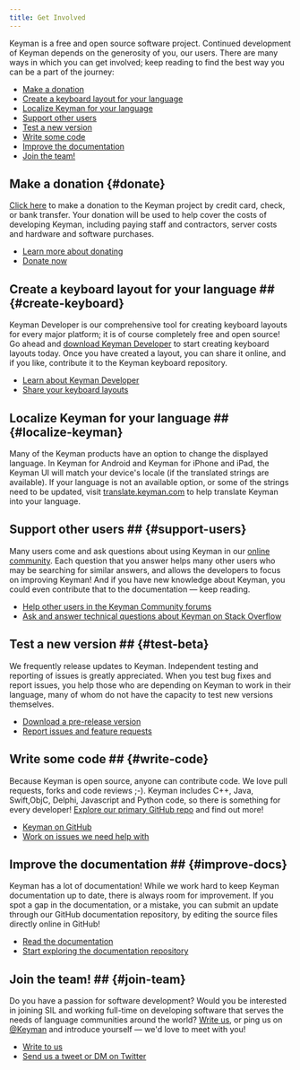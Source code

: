 ```yaml
---
title: Get Involved
---
```


Keyman is a free and open source software project. Continued development of Keyman depends on the generosity of
you, our users. There are many ways in which you can get involved; keep reading to find the best way you can
be a part of the journey:

* [Make a donation](#donate)
* [Create a keyboard layout for your language](#create-keyboard)
* [Localize Keyman for your language](#localize-keyman)
* [Support other users](#support-users)
* [Test a new version](#test-beta)
* [Write some code](#write-code)
* [Improve the documentation](#improve-docs)
* [Join the team!](#join-team)

## Make a donation {#donate}
[Click here](/donate) to make a donation to the Keyman project by credit card,
check, or bank transfer. Your donation will be used to help cover the costs of developing Keyman, including
paying staff and contractors, server costs and hardware and software purchases.

* [Learn more about donating](https://donate.keyman.com/faq)
* [Donate now](/donate)

## Create a keyboard layout for your language ## {#create-keyboard}
Keyman Developer is our comprehensive tool for creating keyboard layouts for every major platform; it is of
course completely free and open source! Go ahead and [download Keyman Developer](/developer/download)
to start creating keyboard layouts today. Once you have created a layout, you can share it online, and if you like,
contribute it to the Keyman keyboard repository.

* [Learn about Keyman Developer](/developer)
* [Share your keyboard layouts](https://help.keyman.com/developer/keyboards)

## Localize Keyman for your language ## {#localize-keyman}
Many of the Keyman products have an option to change the displayed language. In Keyman for Android and
Keyman for iPhone and iPad, the Keyman UI will match your device's locale (if the translated strings are available).
If your language is not an available option, or some of the strings need to be updated, visit
[translate.keyman.com](https://translate.keyman.com/) to help translate Keyman into your language.

## Support other users ## {#support-users}
Many users come and ask questions about using Keyman in our [online community](https://community.software.sil.org/c/keyman).
Each question that you answer helps many other users who may be searching for similar answers, and allows the developers to focus
on improving Keyman! And if you have new knowledge about Keyman, you could even contribute that to the documentation &mdash; keep reading.

* [Help other users in the Keyman Community forums](https://community.software.sil.org/c/keyman)
* [Ask and answer technical questions about Keyman on Stack Overflow](https://stackoverflow.com/questions/tagged/keyman)

## Test a new version ## {#test-beta}
We frequently release updates to Keyman. Independent testing and reporting of issues is greatly appreciated. When
you test bug fixes and report issues, you help those who are depending on Keyman to work in their language, many
of whom do not have the capacity to test new versions themselves.

* [Download a pre-release version](/downloads/pre-release)
* [Report issues and feature requests](https://github.com/keymanapp/keyman/issues/new/choose)

## Write some code ## {#write-code}
Because Keyman is open source, anyone can contribute code. We love pull requests, forks and code reviews ;-). Keyman
includes C++, Java, Swift,ObjC, Delphi, Javascript and Python code, so there is something for every developer!
[Explore our primary GitHub repo](https://github.com/keymanapp/keyman) and find out more!

* [Keyman on GitHub](https://github.com/keymanapp/keyman)
* [Work on issues we need help with](https://github.com/keymanapp/keyman/issues?q=is%3Aopen+is%3Aissue+label%3A%22help+wanted%22)
  <!-- TODO: Add more introductory text to readme.md on keymanapp/keyman -->

## Improve the documentation ## {#improve-docs}
Keyman has a lot of documentation! While we work hard to keep Keyman documentation up to date, there is
always room for improvement. If you spot a gap in the documentation, or a mistake, you can submit an update
through our GitHub documentation repository, by editing the source files directly online in GitHub!

* [Read the documentation](https://help.keyman.com/)
* [Start exploring the documentation repository](https://github.com/keymanapp/help.keyman.com)
  <!-- TODO: update help.keyman.com readme to clarify how users can edit files? -->

## Join the team! ## {#join-team}
Do you have a passion for software development? Would you be interested in joining SIL and working full-time on
developing software that serves the needs of language communities around the world?
[Write us](https://software.sil.org/about/contact/), or ping us on [@Keyman](https://twitter.com/keyman) and
introduce yourself &mdash; we'd love to meet with you!

* [Write to us](https://software.sil.org/about/contact/)
* [Send us a tweet or DM on Twitter](https://twitter.com/keyman)
